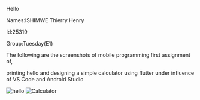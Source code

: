 Hello

Names:ISHIMWE Thierry Henry

Id:25319

Group:Tuesday(E1)

The  following are the screenshots of mobile programming first assignment of,

printing hello and designing a simple calculator using flutter under influence of VS Code and Android Studio



![hello](https://github.com/ishimwethierryhenry/mob_prog_assign_one/assets/149163309/608f3292-5b9d-4762-9a63-68dafded36df)
![Calculator](https://github.com/ishimwethierryhenry/mob_prog_assign_one/assets/149163309/0ca67f7c-7c42-4093-8e79-e9fd79576775)
